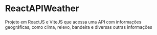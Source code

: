 # ReactAPIWeather
Projeto em ReactJS e ViteJS que acessa uma API com informações geográficas, como clima, relevo, bandeira e diversas outras informações
